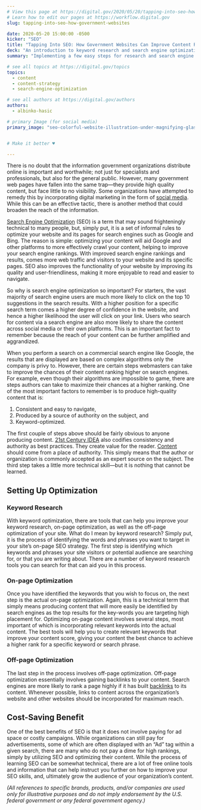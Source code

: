 ```yaml
---
# View this page at https://digital.gov/2020/05/20/tapping-into-seo-how-government-websites
# Learn how to edit our pages at https://workflow.digital.gov
slug: tapping-into-seo-how-government-websites

date: 2020-05-20 15:00:00 -0500
kicker: "SEO"
title: "Tapping Into SEO: How Government Websites Can Improve Content Reach"
deck: "An introduction to keyword research and search engine optimization for broadening content reach."
summary: "Implementing a few easy steps for research and search engine optimization can help boost your content and get it in front of the right audience."

# see all topics at https://digital.gov/topics
topics: 
  - content
  - content-strategy
  - search-engine-optimization

# see all authors at https://digital.gov/authors
authors: 
  - albinko-hasic

# primary Image (for social media)
primary_image: "seo-colorful-website-illustration-under-magnifying-glass-aleksandr-durnov-istock-gettyimagesplus-954640444"


# Make it better ♥

---
```


There is no doubt that the information government organizations distribute online is important and worthwhile; not just for specialists and professionals, but also for the general public. However, many government web pages have fallen into the same trap—they provide high quality content, but face little to no visibility. Some organizations have attempted to remedy this by incorporating digital marketing in the form of [social media](https://digital.gov/topics/social-media/). While this can be an effective tactic, there is another method that could broaden the reach of the information. 

[Search Engine Optimization](https://digital.gov/topics/search-engine-optimization/) (SEO) is a term that may sound frighteningly technical to many people, but, simply put, it is a set of informal rules to optimize your website and its pages for search engines such as Google and Bing. The reason is simple: optimizing your content will aid Google and other platforms to more effectively crawl your content, helping to improve your search engine rankings. With improved search engine rankings and results, comes more web traffic and visitors to your website and its specific pages. SEO also improves the functionality of your website by improving its quality and user-friendliness, making it more enjoyable to read and easier to navigate. 

So why is search engine optimization so important? For starters, the vast majority of search engine users are much more likely to click on the top 10 suggestions in the search results. With a higher position for a specific search term comes a higher degree of confidence in the website, and hence a higher likelihood the user will click on your link. Users who search for content via a search engine are also more likely to share the content across social media or their own platforms. This is an important fact to remember because the reach of your content can be further amplified and aggrandized. 

When you perform a search on a commercial search engine like Google, the results that are displayed are based on complex algorithms only the company is privy to. However, there are certain steps webmasters can take to improve the chances of their content ranking higher on search engines. For example, even though their algorithms are impossible to game, there are steps authors can take to maximize their chances at a higher ranking. One of the most important factors to remember is to produce high-quality content that is: 

1. Consistent and easy to navigate, 
2. Produced by a source of authority on the subject, and 
3. Keyword-optimized. 

The first couple of steps above should be fairly obvious to anyone producing content. [21st Century IDEA](https://digital.gov/resources/21st-century-integrated-digital-experience-act/) also codifies consistency and authority as best practices. They create value for the reader. [Content](https://digital.gov/topics/content/) should come from a place of authority. This simply means that the author or organization is commonly accepted as an expert source on the subject. The third step takes a little more technical skill&mdash;but it is nothing that cannot be learned.

## Setting Up Optimization

### Keyword Research

With keyword optimization, there are tools that can help you improve your keyword research, on-page optimization, as well as the off-page optimization of your site. What do I mean by keyword research? Simply put, it is the process of identifying the words and phrases you want to target in your site’s on-page SEO strategy. The first step is identifying which keywords and phrases your site visitors or potential audience are searching for, or that you are writing about. There are a number of keyword research tools you can search for that can aid you in this process.

### On-page Optimization

Once you have identified the keywords that you wish to focus on, the next step is the actual on-page optimization. Again, this is a technical term that simply means producing content that will more easily be identified by search engines as the top results for the key-words you are targeting high placement for. Optimizing on-page content involves several steps, most important of which is incorporating relevant keywords into the actual content. The best tools will help you to create relevant keywords that improve your content score, giving your content the best chance to achieve a higher rank for a specific keyword or search phrase. 

### Off-page Optimization

The last step in the process involves off-page optimization. Off-page optimization essentially involves gaining backlinks to your content. Search engines are more likely to rank a page highly if it has built [backlinks](https://en.wikipedia.org/wiki/Backlink) to its content. Whenever possible, links to content across the organization’s website and other websites should be incorporated for maximum reach.

## Cost-Saving Benefit

One of the best benefits of SEO is that it does not involve paying for ad space or costly campaigns. While organizations can still pay for advertisements, some of which are often displayed with an “Ad” tag within a given search, there are many who do not pay a dime for high rankings, simply by utilizing SEO and optimizing their content. While the process of learning SEO can be somewhat technical, there are a lot of free online tools and information that can help instruct you further on how to improve your SEO skills, and, ultimately grow the audience of your organization’s content. 
 
_(All references to specific brands, products, and/or companies are used only for illustrative purposes and do not imply endorsement by the U.S. federal government or any federal government agency.)_
